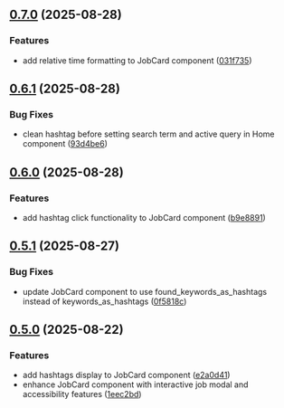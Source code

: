 ## [0.7.0](https://github.com/ghorbani-mohammad/React-Job-AI-Assistant/compare/v0.6.1...v0.7.0) (2025-08-28)


### Features

* add relative time formatting to JobCard component ([031f735](https://github.com/ghorbani-mohammad/React-Job-AI-Assistant/commit/031f735879d31e28e3be5b54fc5e5bbac4930b99))

## [0.6.1](https://github.com/ghorbani-mohammad/React-Job-AI-Assistant/compare/v0.6.0...v0.6.1) (2025-08-28)


### Bug Fixes

* clean hashtag before setting search term and active query in Home component ([93d4be6](https://github.com/ghorbani-mohammad/React-Job-AI-Assistant/commit/93d4be67365925e83126d1766549c6e399ea31c1))

## [0.6.0](https://github.com/ghorbani-mohammad/React-Job-AI-Assistant/compare/v0.5.1...v0.6.0) (2025-08-28)


### Features

* add hashtag click functionality to JobCard component ([b9e8891](https://github.com/ghorbani-mohammad/React-Job-AI-Assistant/commit/b9e8891640abd1bf01a4f28bca5256dfd7b83ace))

## [0.5.1](https://github.com/ghorbani-mohammad/React-Job-AI-Assistant/compare/v0.5.0...v0.5.1) (2025-08-27)


### Bug Fixes

* update JobCard component to use found_keywords_as_hashtags instead of keywords_as_hashtags ([0f5818c](https://github.com/ghorbani-mohammad/React-Job-AI-Assistant/commit/0f5818c07fb7ee377772fc5c3bb02cadececade2))

## [0.5.0](https://github.com/ghorbani-mohammad/React-Job-AI-Assistant/compare/v0.4.0...v0.5.0) (2025-08-22)


### Features

* add hashtags display to JobCard component ([e2a0d41](https://github.com/ghorbani-mohammad/React-Job-AI-Assistant/commit/e2a0d41a5c97fae236a4f0dbe2d519405759bcf5))
* enhance JobCard component with interactive job modal and accessibility features ([1eec2bd](https://github.com/ghorbani-mohammad/React-Job-AI-Assistant/commit/1eec2bdf4625c094ed9f874cf2432aae17379a7d))

